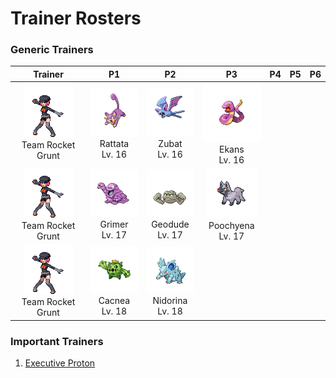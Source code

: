 # Trainer Rosters

### Generic Trainers

| Trainer | P1 | P2 | P3 | P4 | P5 | P6 |
|:-------:|:--:|:--:|:--:|:--:|:--:|:--:|
| ![Team Rocket Grunt](../../assets/trainers/rocket_grunt.png "Team Rocket Grunt")<br>Team Rocket Grunt | ![Rattata](../../assets/sprites/rattata/front.gif "Rattata")<br>Rattata<br>Lv. 16 | ![Zubat](../../assets/sprites/zubat/front.gif "Zubat")<br>Zubat<br>Lv. 16 | ![Ekans](../../assets/sprites/ekans/front.gif "Ekans")<br>Ekans<br>Lv. 16 |
| ![Team Rocket Grunt](../../assets/trainers/rocket_grunt.png "Team Rocket Grunt")<br>Team Rocket Grunt | ![Grimer](../../assets/sprites/grimer/front.gif "Grimer")<br>Grimer<br>Lv. 17 | ![Geodude](../../assets/sprites/geodude/front.gif "Geodude")<br>Geodude<br>Lv. 17 | ![Poochyena](../../assets/sprites/poochyena/front.gif "Poochyena")<br>Poochyena<br>Lv. 17 |
| ![Team Rocket Grunt](../../assets/trainers/rocket_grunt.png "Team Rocket Grunt")<br>Team Rocket Grunt | ![Cacnea](../../assets/sprites/cacnea/front.gif "Cacnea")<br>Cacnea<br>Lv. 18 | ![Nidorina](../../assets/sprites/nidorina/front.gif "Nidorina")<br>Nidorina<br>Lv. 18 |


### Important Trainers

1. [Executive Proton](important_trainers.md#executive-proton)
